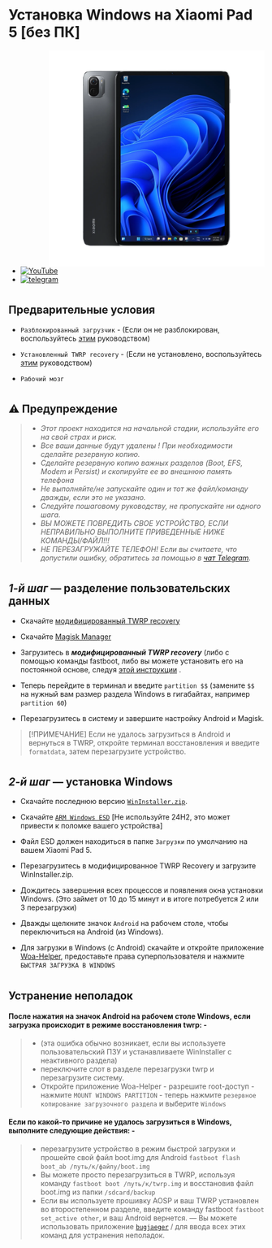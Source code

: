 # Установка Windows на Xiaomi Pad 5 [без ПК]
<img align="right" src="nabu.png" width="425" alt="Windows 11 Running On A Xiaomi Pad 5">

- [![YouTube](https://github.com/Kumar-Jy/Windows-in-PocoF1-Without-PC/assets/20044626/3abc8b52-c5c6-4495-b623-d1312195d639)](https://youtu.be/57yx5eoBu5U)
- [![telegram](https://img.shields.io/badge/chat-telegram-brightgreen.svg?logo=telegram&style=flat-square)](https://t.me/WinInstaller)
#

## Предварительные условия
- ```Разблокированный загрузчик``` - (Если он не разблокирован, воспользуйтесь [этим](https://github.com/Misha803/Port-Windows-11-Xiaomi-Pad-5/blob/main/guide/English/unlock-bootloader-en.md) руководством)

- `Установленный TWRP recovery` - (Если не установлено, воспользуйтесь [этим](TWRPInstallation.md) руководством)

-  ```Рабочий мозг```
#

## ⚠️ Предупреждение
> - _Этот проект находится на начальной стадии, используйте его на свой страх и риск._
> - _Все ваши данные будут удалены ! При необходимости сделайте резервную копию._
> - _Сделайте резервную копию важных разделов (Boot, EFS, Modem и Persist) и скопируйте ее во внешнюю память телефона_
> - _Не выполняйте/не запускайте один и тот же файл/команду дважды, если это не указано._
> - _Следуйте пошаговому руководству, не пропускайте ни одного шага._
> - _ВЫ МОЖЕТЕ ПОВРЕДИТЬ СВОЕ УСТРОЙСТВО, ЕСЛИ НЕПРАВИЛЬНО ВЫПОЛНИТЕ ПРИВЕДЕННЫЕ НИЖЕ КОМАНДЫ/ФАЙЛ!!!_
> - _НЕ ПЕРЕЗАГРУЖАЙТЕ ТЕЛЕФОН! Если вы считаете, что допустили ошибку, обратитесь за помощью в [чат Telegram](https://t.me/WinInstaller)._
#

## _1-й шаг_ — разделение пользовательских данных
- Скачайте [модифицированный TWRP recovery](https://github.com/Kumar-Jy/Windows-in-NABU-Without-PC/releases/download/Modded-TWRP-Recovery/modded-twrp.img)
  
- Скачайте [Magisk Manager](https://github.com/topjohnwu/Magisk/releases/download/v28.0/Magisk-v28.0.apk)
  
- Загрузитесь в _**модифицированный TWRP recovery**_ (либо с помощью команды fastboot, либо вы можете установить его на постоянной основе, следуя [этой инструкции](https://github.com/Kumar-Jy/Windows-in-NABU-Without-PC/blob/main/guide/TWRPInstallation.md) .

- Теперь перейдите в терминал и введите `partition $$` (замените `$$` на нужный вам размер раздела Windows в гигабайтах, например `partition 60`)
 
- Перезагрузитесь в систему и завершите настройку Android и Magisk.
  
> [!ПРИМЕЧАНИЕ]
> Если не удалось загрузиться в Android и вернуться в TWRP, откройте терминал восстановления и введите `formatdata`, затем перезагрузите устройство.
#

## _2-й шаг_ — установка Windows

- Скачайте последнюю версию [`WinInstaller.zip`](https://github.com/Kumar-Jy/WinInstaller/releases/download/NABU_WinInstaller/Nabu_WinInstaller_R4.zip).
  
- Скачайте [`ARM Windows ESD`](https://arkt-7.github.io/woawin/) [Не используйте 24H2, это может привести к поломке вашего устройства]


- Файл ESD должен находиться в папке `Загрузки` по умолчанию на вашем Xiaomi Pad 5.
  
- Перезагрузитесь в модифицированное TWRP Recovery и загрузите WinInstaller.zip.
  
- Дождитесь завершения всех процессов и появления окна установки Windows. (Это займет от 10 до 15 минут и в итоге потребуется 2 или 3 перезагрузки)
  
- Дважды щелкните значок `Android` на рабочем столе, чтобы переключиться на Android (из Windows).

- Для загрузки в Windows (с Android) скачайте и откройте приложение [Woa-Helper](https://github.com/Marius586/WoA-Helper-update/releases/tag/WOA), предоставьте права суперпользователя и нажмите `БЫСТРАЯ ЗАГРУЗКА В WINDOWS`
#

## Устранение неполадок
#### После нажатия на значок Android на рабочем столе Windows, если загрузка происходит в режиме восстановления twrp: -
> - (эта ошибка обычно возникает, если вы используете пользовательский ПЗУ и устанавливаете WinInstaller с неактивного раздела)
> - переключите слот в разделе перезагрузки twrp и перезагрузите систему.
> - Откройте приложение Woa-Helper - разрешите root-доступ - нажмите `MOUNT WINDOWS PARTITION` - теперь нажмите `резервное копирование загрузочного раздела` и выберите `Windows` 

#### Если по какой-то причине не удалось загрузиться в Windows, выполните следующие действия: -
> - перезагрузите устройство в режим быстрой загрузки и прошейте свой файл boot.img для Android `fastboot flash boot_ab /путь/к/файлу/boot.img`
> - Вы можете просто перезагрузиться в TWRP, используя команду `fastboot boot /путь/к/twrp.img` и восстановив файл boot.img из папки `/sdcard/backup`
> - Если вы используете прошивку AOSP и ваш TWRP установлен во второстепенном разделе, введите команду fastboot `fastboot set_active other`, и ваш Android вернется.
> — Вы можете использовать приложение [`bugjaeger`](https://play.google.com/store/apps/details?id=eu.sisik.hackendebug&pcampaignid=web_share) / для ввода всех этих команд для устранения неполадок.